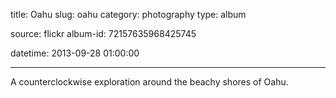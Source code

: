 title: Oahu
slug: oahu
category: photography
type: album

source: flickr
album-id: 72157635968425745

datetime: 2013-09-28 01:00:00

---

A counterclockwise exploration around the beachy shores of Oahu.

